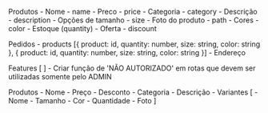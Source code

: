 Produtos
    - Nome - name
    - Preco - price
    - Categoria - category
    - Descrição - description
    - Opções de tamanho - size
    - Foto do produto - path
    - Cores - color
    - Estoque (quantity)
    - Oferta - discount

Pedidos
    - products [{
        product: id,
        quantity: number,
        size: string,
        color: string
    }, {
        product: id,
        quantity: number,
        size: string,
        color: string
    }]
    - Endereço


Features
    [ ] - Criar função de 'NÃO AUTORIZADO' em rotas que devem ser utilizadas somente pelo ADMIN

Produtos
    - Nome 
    - Preço
    - Desconto
    - Categoria
    - Descrição
    - Variantes [
        - Nome
        - Tamanho
        - Cor
        - Quantidade
        - Foto
    ]
